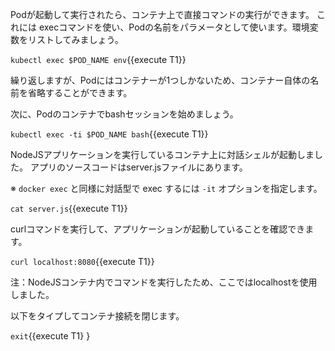 Podが起動して実行されたら、コンテナ上で直接コマンドの実行ができます。
これには execコマンドを使い、Podの名前をパラメータとして使います。環境変数をリストしてみましょう。

`kubectl exec $POD_NAME env`{{execute T1}}

繰り返しますが、Podにはコンテナーが1つしかないため、コンテナー自体の名前を省略することができます。

次に、Podのコンテナでbashセッションを始めましょう。

`kubectl exec -ti $POD_NAME bash`{{execute T1}}

NodeJSアプリケーションを実行しているコンテナ上に対話シェルが起動しました。
アプリのソースコードはserver.jsファイルにあります。

※ `docker exec` と同様に対話型で exec するには `-it` オプションを指定します。

`cat server.js`{{execute T1}}

curlコマンドを実行して、アプリケーションが起動していることを確認できます。

`curl localhost:8080`{{execute T1}}

注：NodeJSコンテナ内でコマンドを実行したため、ここではlocalhostを使用しました。

以下をタイプしてコンテナ接続を閉じます。

`exit`{{execute T1}
}
